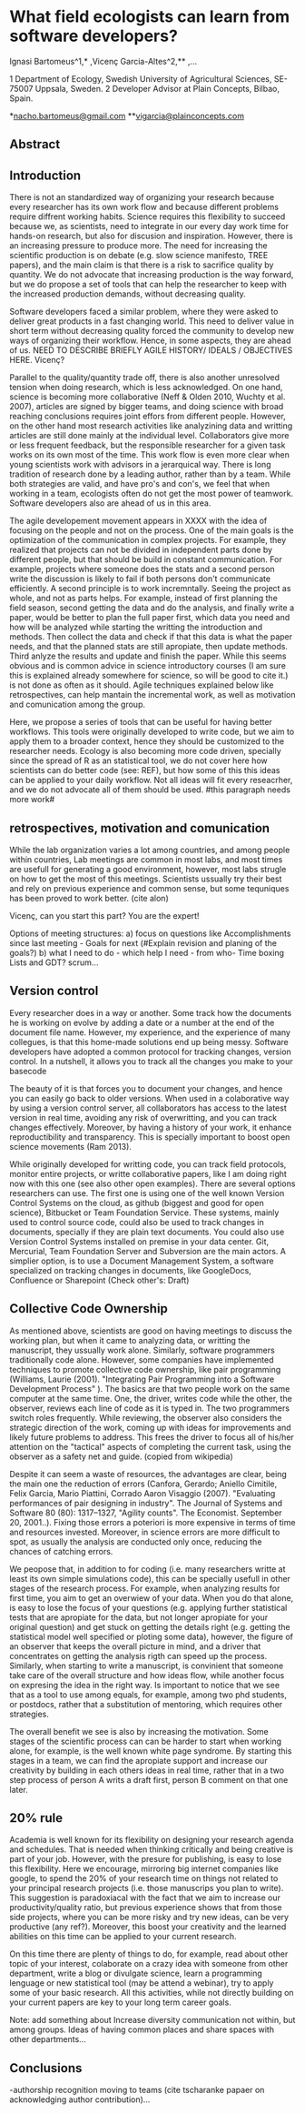What field ecologists can learn from software developers?
=========================================================

Ignasi Bartomeus^1,* ,Vicenç Garcia-Altes^2,** ,...

1 Department of Ecology, Swedish University of Agricultural Sciences, SE-75007 Uppsala, Sweden.
2 Developer Advisor at Plain Concepts, Bilbao, Spain.

*nacho.bartomeus@gmail.com
**vigarcia@plainconcepts.com

Abstract
--------

Introduction
------------

There is not an standardized way of organizing your research because every researcher has its own work flow and because different problems require diffrent working habits. Science requires this flexibility to succeed because we, as scientists, need to integrate in our every day work time for hands-on research, but also for discusion and inspiration. However, there is an increasing pressure to produce more. The need for increasing the scientific production is on debate (e.g. slow science manifesto, TREE papers), and the main claim is that there is a risk to sacrifice quality by quantity. We do not advocate that increasing production is the way forward, but we do propose a set of tools that can help the researcher to keep with the increased production demands, without decreasing quality.

Software developers faced a similar problem, where they were asked to deliver great products in a fast changing world. This need to deliver value in short term without decreasing quality forced the community to develop new ways of organizing their workflow. Hence, in some aspects, they are ahead of us. NEED TO DESCRIBE BRIEFLY AGILE HISTORY/ IDEALS / OBJECTIVES HERE. Vicenç?

Parallel to the quality/quantity trade off, there is also another unresolved tension when doing research, which is less acknowledged. On one hand, science is becoming more collaborative (Neff & Olden 2010, Wuchty et al. 2007), articles are signed by bigger teams, and doing science with broad reaching conclusions requires joint effors from different people. However, on the other hand most research activities like analyzining data and writting articles are still done mainly at the individual level. Collaborators give more or less frequent feedback, but the responsible researcher for a given task works on its own most of the time. This work flow is even more clear when young scientists work with advisors in a jerarquical way. There is long tradition of research done by a leading author, rather than by a team. While both strategies are valid, and have pro's and con's, we feel that when working in a team, ecologists often do not get the most power of teamwork. Software developers also are ahead of us in this area. 

The agile developement movement appears in XXXX with the idea of focusing on the people and not on the process. One of the main goals is the optimization of the communication in complex projects. For example, they realized that projects can not be divided in independent parts done by different people, but that should be build in constant communication. For example, projects where someone does the stats and a second person write the discussion is likely to fail if both persons don't communicate efficiently. A second principle is to work incremntally. Seeing the project as whole, and not as parts helps. For example, instead of first planning the field season, second getting the data and do the analysis, and finally write a paper, would be better to plan the full paper first, which data you need and how will be analyzed while starting the writting the introduction and methods. Then collect the data and check if that this data is what the paper needs, and that the planned stats are still apropiate, then update methods. Third anlyze the results and update and finish the paper. While this seems obvious and is common advice in science introductory courses (I am sure this is explained already somewhere for science, so will be good to cite it.) is not done as often as it should. Agile techniques explained below like retrospectives, can help mantain the incremental work, as well as motivation and comunication among the group.

Here, we propose a series of tools that can be useful for having better workflows. This tools were originally developed to write code, but we aim to apply them to a broader context, hence they should be customized to the researcher needs. Ecology is also becoming more code driven, specially since the spread of R as an statistical tool, we do not cover here how scientists can do better code (see: REF), but how some of this this ideas can be applied to your daily workflow. Not all ideas will fit every reseacrher, and we do not advocate all of them should be used. #this paragraph needs more work#


retrospectives, motivation and comunication
-------------------------------------------
While the lab organization varies a lot among countries, and among people within countries, Lab meetings are common in most labs, and most times are usefull for generating a good environment, however, most labs strugle on how to get the most of this meetings. Scientists ussually try their best and rely on previous experience and common sense, but some tequniques has been proved to work better. (cite alon)

Vicenç, can you start this part? You are the expert!

Options of meeting structures: a) focus on questions like Accomplishments since last meeting - Goals for next (#Explain revision and planing of the goals?) b) what I need to do - which help I need - from who- 
Time boxing
Lists and GDT? 
scrum... 


Version control
---------------

Every researcher does in a way or another. Some track how the documents he is working on evolve by adding a date or a number at the end of the document file name. However, my experience, and the experience of many collegues, is that this home-made solutions end up being messy. Software developers have adopted a common protocol for tracking changes, version control. In a nutshell, it allows you to track all the changes you make to your basecode 

The beauty of it is that forces you to document your changes, and hence you can easily go back to older versions. When used in a colaborative way by using a version control server, all collaborators has access to the latest version in real time, avoiding any risk of overwritting, and you can track changes effectively. Moreover, by having a history of your work, it enhance reproductibility and transparency. This is specially important to boost open science movements (Ram 2013).

While originally developed for writting code, you can track field protocols, monitor entire projects, or writte collaborative papers, like I am doing right now with this one (see also other open examples). There are several options researchers can use. The first one is using one of the well known Version Control Systems on the cloud, as github (biggest and good for open science), Bitbucket or Team Foundation Service. These systems, mainly used to control source code, could also be used to track changes in documents, specially if they are plain text documents. You could also use Version Control Systems installed on premise in your data center. Git, Mercurial, Team Foundation Server and Subversion are the main actors. A simplier option, is to use a Document Management System, a software specialized on tracking changes in documents, like GoogleDocs, Confluence or Sharepoint (Check other's: Draft) 


Collective Code Ownership
-------------------------

As mentioned above, scientists are good on having meetings to discuss the working plan, but when it came to analyzing data, or writting the manuscript, they ussually work alone. Similarly, software programmers traditionally code alone. However, some companies have implemented techniques to promote collective code ownership, like pair programming (Williams, Laurie (2001). "Integrating Pair Programming into a Software Development Process" ). The basics are that two people work on the same computer at the same time. One, the driver, writes code while the other, the observer, reviews each line of code as it is typed in. The two programmers switch roles frequently. While reviewing, the observer also considers the strategic direction of the work, coming up with ideas for improvements and likely future problems to address. This frees the driver to focus all of his/her attention on the "tactical" aspects of completing the current task, using the observer as a safety net and guide. (copied from wikipedia)

Despite it can seem a waste of resources, the advantages are clear, being the main one the reduction of errors (Canfora, Gerardo; Aniello Cimitile, Felix Garcia, Mario Piattini, Corrado Aaron Visaggio (2007). "Evaluating performances of pair designing in industry". The Journal of Systems and Software 80 (80): 1317–1327, "Agility counts". The Economist. September 20, 2001..). Fixing those errors a poteriori is more expensive in terms of time and resources invested. Moreover, in science errors are more difficult to spot, as usually the analysis are conducted only once, reducing the chances of catching errors.

We peopose that, in addition to for coding (i.e. many researchers writte at least its own simple simulations code), this can be specially usefull in other stages of the research process. For example, when analyzing results for first time, you aim to get an overwiew of your data. When you do that alone, is easy to lose the focus of your questions (e.g. applying further statistical tests that are apropiate for the data, but not longer apropiate for your original question) and get stuck on getting the details right (e.g. getting the statistical model well specified or ploting some data), however, the figure of an observer that keeps the overall picture in mind, and a driver that concentrates on getting the analysis rigth can speed up the process. Similarly, when starting to write a manuscript, is convinient that someone take care of the overall structure and how ideas flow, while another focus on expresing the idea in the right way. Is important to notice that we see that as a tool to use among equals, for example, among two phd students, or postdocs, rather that a substitution of mentoring, which requires other strategies. 

The overall benefit we see is also by increasing the motivation. Some stages of the scientific process can can be harder to start when working alone, for example, is the well known white page syndrome. By starting this stages in a team, we can find the apropiate support and increase our creativity by building in each others ideas in real time, rather that in a two step process of person A writs a draft first, person B comment on that one later.

20% rule
--------

Academia is well known for its flexibility on designing your research agenda and schedules. That is needed when thinking critically and being creative is part of your job. However, with the presure for publishing, is easy to lose this flexibility. Here we encourage, mirroring big internet companies like google, to spend the 20% of your research time on things not related to your principal research projects (i.e. those manuscrips you plan to write). This suggestion is paradoxiacal with the fact that we aim to increase our productivity/quality ratio, but previous experience shows that from those side projects, where you can be more risky and try new ideas, can be very productive (any ref?). Moreover, this boost your creativity and the learned abilities on this time can be applied to your current research.  

On this time there are plenty of things to do, for example, read about other topic of your interest, colaborate on a crazy idea with someone from other department, write a blog or divulgate science, learn a programming lenguage or new statistical tool (may be attend a webinar), try to apply some of your basic research. All this activities, while not directly building on your current papers are key to your long term career goals.

Note: add something about Increase diversity communication not within, but among groups. Ideas of having common places and share spaces with other departments...

Conclusions
-----------

-authorship recognition moving to teams (cite tscharanke papaer on acknowledging author contribution)...









